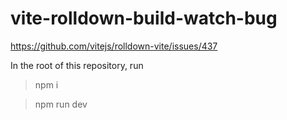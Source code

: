 # vite-rolldown-build-watch-bug

<https://github.com/vitejs/rolldown-vite/issues/437>

In the root of this repository, run
> npm i

> npm run dev
